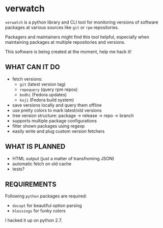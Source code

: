 verwatch
========

`verwatch` is a python library and CLI tool for monitoring versions of
software packages at various sources like `git` or `rpm` repositories.

Packagers and maintainers might find this tool helpful, especially when
maintaining packages at multiple repositories and versions.

This software is being created at the moment, help me hack it!


WHAT CAN IT DO
--------------

 * fetch versions:
    * `git` (latest version tag)
    * `repoquery` (query rpm repos)
    * `bodhi` (Fedora updates)
    * `koji` (Fedora build system)
 * save versions locally and query them offline
 * use pretty colors to mark latest/old versions
 * tree version structure: package -> release -> repo -> branch
 * supports multiple package configurations
 * filter shown packages using regexp
 * easily write and plug custom version fetchers


WHAT IS PLANNED
---------------

 * HTML output (just a matter of transfroming JSON)
 * automatic fetch on old cache
 * tests?


REQUIREMENTS
------------

Following `python` packages are required:

 * `docopt` for beautiful option parsing
 * `blessings` for funky colors

I hacked it up on python 2.7.
